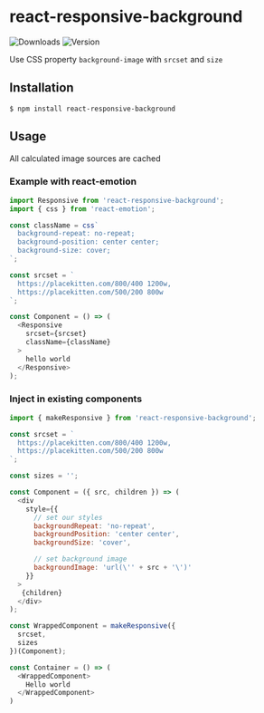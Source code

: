 # react-responsive-background

![Downloads](https://img.shields.io/npm/dm/react-responsive-background.svg?maxAge=2592000)
![Version](https://img.shields.io/npm/v/react-responsive-background.svg?maxAge=2592000)

Use CSS property `background-image` with `srcset` and `size`


## Installation

`$ npm install react-responsive-background`

## Usage

All calculated image sources are cached

### Example with react-emotion
```javascript
import Responsive from 'react-responsive-background';
import { css } from 'react-emotion';

const className = css`
  background-repeat: no-repeat;
  background-position: center center;
  background-size: cover;
`;

const srcset = `
  https://placekitten.com/800/400 1200w,
  https://placekitten.com/500/200 800w
`;

const Component = () => (
  <Responsive
    srcset={srcset}
    className={className}
  >
    hello world
  </Responsive>
);
```

### Inject in existing components
```javascript
import { makeResponsive } from 'react-responsive-background';

const srcset = `
  https://placekitten.com/800/400 1200w,
  https://placekitten.com/500/200 800w
`;

const sizes = '';

const Component = ({ src, children }) => (
  <div
    style={{
      // set our styles
      backgroundRepeat: 'no-repeat',
      backgroundPosition: 'center center',
      backgroundSize: 'cover',

      // set background image
      backgroundImage: 'url(\'' + src + '\')'
    }}
  >
   {children}
  </div>
);

const WrappedComponent = makeResponsive({
  srcset,
  sizes
})(Component);

const Container = () => (
  <WrappedComponent>
    Hello world
  </WrappedComponent>
)
```
